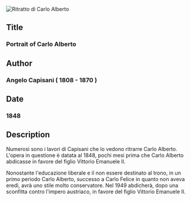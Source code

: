 ![Ritratto di Carlo Alberto](./angelo-capisani-ritratto-carlo-alberto-di-savoia.jpg)

## Title
### Portrait of Carlo Alberto

## Author
### Angelo Capisani ( 1808 - 1870 )

## Date
### 1848

## Description

Numerosi sono i lavori di Capisani che lo vedono ritrarre Carlo Alberto.
L'opera in questione è datata al 1848, pochi mesi prima che Carlo Alberto abdicasse in favore del figlio Vittorio Emanuele II.

Nonostante l'educazione liberale e il non essere destinato al trono, in un primo periodo Carlo Alberto, successo a Carlo Felice in quanto non aveva eredì, avrà uno stile molto conservatore.
Nel 1949 abdicherà, dopo una sconfitta contro l'impero austriaco, in favore del figlio Vittorio Emanuele II.